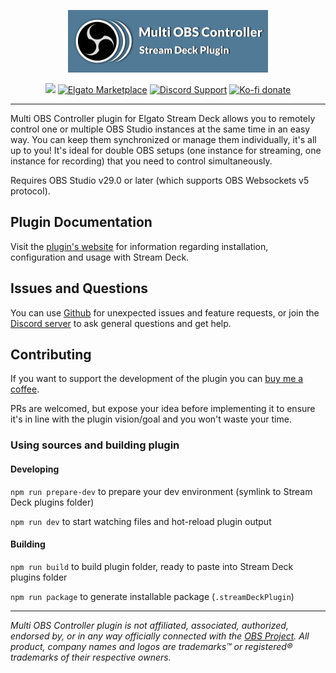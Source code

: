 <p align="center">
  <img src="/.github/images/banner.png?sanitize=true" height="100" />
</p>

<p align="center">
  <img src="https://img.shields.io/github/package-json/v/theca11/multi-obs-controller/master?label=%20&color=darkblue" />
  <a href="https://marketplace.elgato.com/product/multi-obs-controller-6926228a-2efa-4fb9-849a-3f7d9ad86a9b"><img src="https://img.shields.io/badge/dynamic/json?url=https%3A%2F%2Fmp-gateway.elgato.com%2Fproducts%3Fextension%3Dplugins%26ordering%3D-download_count%26tag%3De86ef065-068c-4fb2-bb5d-c895bab52b8e%252C9ceb7201-aace-422f-8644-f19bbbffe9b7%26limit%3D24&query=%24.results%5B%3F(%40.name%20%3D%3D%3D%20'Multi%20OBS%20Controller')%5D.download_count&prefix=Elgato%20Marketplace%20%7C%20&suffix=%20downloads&logo=elgato&logoColor=white&label=%20&labelColor=1231ac&color=gray" alt="Elgato Marketplace" /></a>
  <a href="https://discord.gg/sMSDVRQSUd"><img src="https://img.shields.io/badge/Discord-gray?logo=discord&logoColor=white&labelColor=6A7EC2&color=gray" alt="Discord Support" /></a>
  <a href="https://ko-fi.com/the_ca11"><img src="https://img.shields.io/badge/Ko--fi-gray?logo=kofi&logoColor=white&labelColor=red&color=gray" alt="Ko-fi donate" /></a>
</p>

<hr/>

Multi OBS Controller plugin for Elgato Stream Deck allows you to remotely control one or multiple OBS Studio instances at the same time in an easy way. You can keep them synchronized or manage them individually, it's all up to you! It's ideal for double OBS setups (one instance for streaming, one instance for recording) that you need to control simultaneously.

Requires OBS Studio v29.0 or later (which supports OBS Websockets v5 protocol).

## Plugin Documentation

Visit the [plugin's website](https://theca11.github.io/multi-obs-controller) for information regarding installation, configuration and usage with Stream Deck.

## Issues and Questions

You can use [Github](https://github.com/theca11/multi-obs-controller/issues) for unexpected issues and feature requests, or join the [Discord server](https://discord.gg/sMSDVRQSUd) to ask general questions and get help.

## Contributing

If you want to support the development of the plugin you can [buy me a coffee](https://ko-fi.com/the_ca11).

PRs are welcomed, but expose your idea before implementing it to ensure it's in line with the plugin vision/goal and you won't waste your time.

### Using sources and building plugin

#### Developing

`npm run prepare-dev` to prepare your dev environment (symlink to Stream Deck plugins folder)

`npm run dev` to start watching files and hot-reload plugin output

#### Building

`npm run build` to build plugin folder, ready to paste into Stream Deck plugins folder

`npm run package` to generate installable package (`.streamDeckPlugin`)

---

_Multi OBS Controller plugin is not affiliated, associated, authorized, endorsed by, or in any way officially connected with the [OBS Project](https://obsproject.com/). All product, company names and logos are trademarks™ or registered® trademarks of their respective owners._
